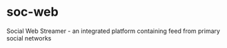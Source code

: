 soc-web
=======

Social Web Streamer - an integrated platform containing feed from primary social networks
